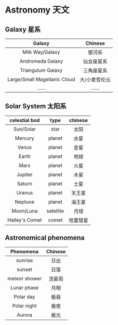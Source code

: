 # Astronomy 天文

## Galaxy 星系
|Galaxy|Chinese|
| :---: | :---: |
|Milk Way/Galaxy|银河系|
|Andromeda Galaxy|仙女座星系|
|Triangulum Galaxy|三角座星系|
|Large/Small Magellanic Cloud|大/小麦哲伦云|
|……|……|

## Solar System 太阳系
|celestial bod|type|chinese|
| :---: | :---: | :---: |
| Sun/Solar | star | 太阳 |
|Mercury|planet|水星|
|Venus|planet|金星|
|Earth|planet|地球|
|Mars|planet|火星|
|Jupiter|planet|木星|
|Saturn|planet|土星|
|Uranus|planet|天王星|
|Neptune|planet|海王星|
|Moon/Luna|satellite|月球|
|Halley's Comet|comet|哈雷彗星|

## Astronomical phenomena
|Phenomena|Chinese|
| :---: | :---: |
|sunrise|日出|
|sunset|日落|
|meteor shower|流星雨|
|Lunar phase|月相|
|Polar day|极昼|
|Polar night|极夜|
|Aurora|极光|